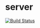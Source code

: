 # server
[![Build Status](https://dev.azure.com/385109/Travel%20Manager/_apis/build/status/travel-manager.server?branchName=master)](https://dev.azure.com/385109/Travel%20Manager/_build/latest?definitionId=3&branchName=master)
